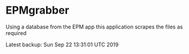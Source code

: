 # EPMgrabber
Using a database from the EPM app this application scrapes the files as required


Latest backup: Sun Sep 22 13:31:01 UTC 2019
